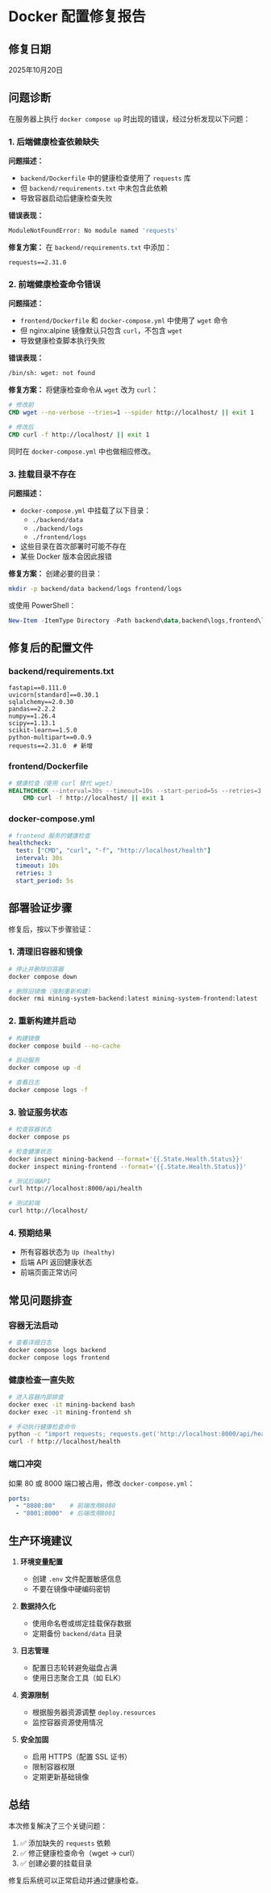 # Docker 配置修复报告

## 修复日期
2025年10月20日

## 问题诊断

在服务器上执行 `docker compose up` 时出现的错误，经过分析发现以下问题：

### 1. 后端健康检查依赖缺失
**问题描述：**
- `backend/Dockerfile` 中的健康检查使用了 `requests` 库
- 但 `backend/requirements.txt` 中未包含此依赖
- 导致容器启动后健康检查失败

**错误表现：**
```bash
ModuleNotFoundError: No module named 'requests'
```

**修复方案：**
在 `backend/requirements.txt` 中添加：
```
requests==2.31.0
```

### 2. 前端健康检查命令错误
**问题描述：**
- `frontend/Dockerfile` 和 `docker-compose.yml` 中使用了 `wget` 命令
- 但 nginx:alpine 镜像默认只包含 `curl`，不包含 `wget`
- 导致健康检查脚本执行失败

**错误表现：**
```bash
/bin/sh: wget: not found
```

**修复方案：**
将健康检查命令从 `wget` 改为 `curl`：
```dockerfile
# 修改前
CMD wget --no-verbose --tries=1 --spider http://localhost/ || exit 1

# 修改后
CMD curl -f http://localhost/ || exit 1
```

同时在 `docker-compose.yml` 中也做相应修改。

### 3. 挂载目录不存在
**问题描述：**
- `docker-compose.yml` 中挂载了以下目录：
  - `./backend/data`
  - `./backend/logs`
  - `./frontend/logs`
- 这些目录在首次部署时可能不存在
- 某些 Docker 版本会因此报错

**修复方案：**
创建必要的目录：
```bash
mkdir -p backend/data backend/logs frontend/logs
```

或使用 PowerShell：
```powershell
New-Item -ItemType Directory -Path backend\data,backend\logs,frontend\logs -Force
```

## 修复后的配置文件

### backend/requirements.txt
```
fastapi==0.111.0
uvicorn[standard]==0.30.1
sqlalchemy==2.0.30
pandas==2.2.2
numpy==1.26.4
scipy==1.13.1
scikit-learn==1.5.0
python-multipart==0.0.9
requests==2.31.0  # 新增
```

### frontend/Dockerfile
```dockerfile
# 健康检查（使用 curl 替代 wget）
HEALTHCHECK --interval=30s --timeout=10s --start-period=5s --retries=3 \
    CMD curl -f http://localhost/ || exit 1
```

### docker-compose.yml
```yaml
# frontend 服务的健康检查
healthcheck:
  test: ["CMD", "curl", "-f", "http://localhost/health"]
  interval: 30s
  timeout: 10s
  retries: 3
  start_period: 5s
```

## 部署验证步骤

修复后，按以下步骤验证：

### 1. 清理旧容器和镜像
```bash
# 停止并删除旧容器
docker compose down

# 删除旧镜像（强制重新构建）
docker rmi mining-system-backend:latest mining-system-frontend:latest
```

### 2. 重新构建并启动
```bash
# 构建镜像
docker compose build --no-cache

# 启动服务
docker compose up -d

# 查看日志
docker compose logs -f
```

### 3. 验证服务状态
```bash
# 检查容器状态
docker compose ps

# 检查健康状态
docker inspect mining-backend --format='{{.State.Health.Status}}'
docker inspect mining-frontend --format='{{.State.Health.Status}}'

# 测试后端API
curl http://localhost:8000/api/health

# 测试前端
curl http://localhost/
```

### 4. 预期结果
- 所有容器状态为 `Up (healthy)`
- 后端 API 返回健康状态
- 前端页面正常访问

## 常见问题排查

### 容器无法启动
```bash
# 查看详细日志
docker compose logs backend
docker compose logs frontend
```

### 健康检查一直失败
```bash
# 进入容器内部排查
docker exec -it mining-backend bash
docker exec -it mining-frontend sh

# 手动执行健康检查命令
python -c "import requests; requests.get('http://localhost:8000/api/health')"
curl -f http://localhost/health
```

### 端口冲突
如果 80 或 8000 端口被占用，修改 `docker-compose.yml`：
```yaml
ports:
  - "8080:80"    # 前端改用8080
  - "8001:8000"  # 后端改用8001
```

## 生产环境建议

1. **环境变量配置**
   - 创建 `.env` 文件配置敏感信息
   - 不要在镜像中硬编码密钥

2. **数据持久化**
   - 使用命名卷或绑定挂载保存数据
   - 定期备份 `backend/data` 目录

3. **日志管理**
   - 配置日志轮转避免磁盘占满
   - 使用日志聚合工具（如 ELK）

4. **资源限制**
   - 根据服务器资源调整 `deploy.resources`
   - 监控容器资源使用情况

5. **安全加固**
   - 启用 HTTPS（配置 SSL 证书）
   - 限制容器权限
   - 定期更新基础镜像

## 总结

本次修复解决了三个关键问题：
1. ✅ 添加缺失的 `requests` 依赖
2. ✅ 修正健康检查命令（wget → curl）
3. ✅ 创建必要的挂载目录

修复后系统可以正常启动并通过健康检查。
